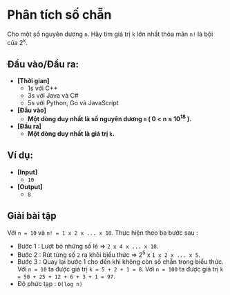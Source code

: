 # Phân tích số chẵn
   Cho một số nguyên dương `n`. Hãy tìm giá trị `k` lớn nhất thỏa mãn `n!` là bội của 2<sup>k</sup>.

## Đầu vào/Đầu ra:
- **[Thời gian]**
   - 1s với C++ 
   - 3s với Java và C#
   - 5s với Python, Go và JavaScript
- **[Đầu vào]**
    - **Một dòng duy nhất là số nguyên dương `n` ( 0 < n ≤ 10<sup>18</sup> ).**
- **[Đầu ra]** 
    - **Một dòng duy nhất là giá trị `k`.**

## Ví dụ:
- **[Input]**
   - `10`
- **[Output]**
   - `8`

## Giải bài tập
   Với `n = 10` và `n! = 1 x 2 x ... x 10`. Thực hiện theo ba bước sau :
   - Bước 1 : Lượt bỏ những số lẻ                 => `2 x 4 x ... x 10`.
   - Bước 2 : Rút từng số `2` ra khỏi biểu thức   => 2<sup>5</sup> x `1 x 2 x ... x 5`.
   - Bước 3 : Quay lại bước 1 cho đến khi không còn số chẵn trong biểu thức.
   Với `n = 10` ta được giá trị `k = 5 + 2 + 1 = 8`.
   Với `n = 100` ta được giá trị `k = 50 + 25 + 12 + 6 + 3 + 1 = 97`.
   - Độ phức tạp : `O(log n)`

